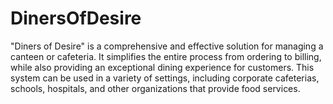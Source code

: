 # DinersOfDesire
 "Diners of Desire" is a comprehensive and effective solution for managing a canteen or cafeteria. It simplifies the entire process from ordering to billing, while also providing an exceptional dining experience for customers. This system can be used in a variety of settings, including corporate cafeterias, schools, hospitals, and other organizations that provide food services.
